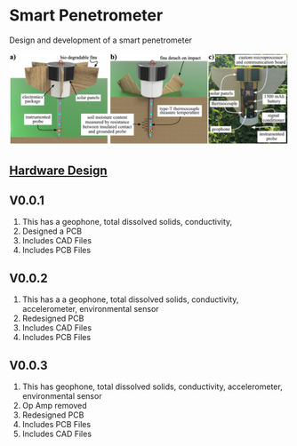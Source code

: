 # Smart Penetrometer
Design and development of a smart penetrometer

<p align="center">
<img src="image.PNG" alt="drawing" width="700"/>
</p>
<p align="center">
</p>

## [Hardware Design](hardware_design)

## V0.0.1
1. This has a geophone, total dissolved solids, conductivity, 
1. Designed a PCB
1. Includes CAD Files
1. Includes PCB Files

## V0.0.2
1. This has a a geophone, total dissolved solids, conductivity, accelerometer, environmental sensor
1. Redesigned PCB
1. Includes CAD Files
1. Includes PCB Files

## V0.0.3
1. This has geophone, total dissolved solids, conductivity, accelerometer, environmental sensor
1. Op Amp removed
1. Redesigned PCB
1. Includes PCB Files
1. Includes CAD Files











